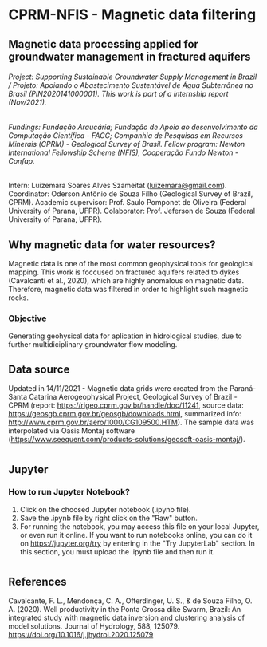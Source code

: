 
# CPRM-NFIS - Magnetic data filtering
## Magnetic data processing applied for groundwater management in fractured aquifers
###### Project: Supporting Sustainable Groundwater Supply Management in Brazil / Projeto: Apoiando o Abastecimento Sustentável de Água Subterrânea no Brasil (PIN2020141000001). This work is part of a internship report (Nov/2021). 
###### Fundings: Fundação Araucária; Fundação de Apoio ao desenvolvimento da Computação Científica - FACC; Companhia de Pesquisas em Recursos Minerais (CPRM) - Geological Survey of Brasil. Fellow program: Newton International Fellowship Scheme (NFIS), Cooperação Fundo Newton - Confap.
Intern: Luizemara Soares Alves Szameitat (luizemara@gmail.com). Coordinator: Oderson Antônio de Souza Filho (Geological Survey of Brazil, CPRM). Academic supervisor: Prof. Saulo Pomponet de Oliveira (Federal University of Parana, UFPR). Colaborator: Prof. Jeferson de Souza (Federal University of Parana, UFPR).
## Why magnetic data for water resources?
Magnetic data is one of the most common geophysical tools for geological mapping. This work is foccused on fractured aquifers related to dykes (Cavalcanti et al., 2020), which are highly anomalous on magnetic data. Therefore, magnetic data was filtered in order to highlight such magnetic rocks.
### Objective 
Generating geohysical data for aplication in hidrological studies, due to further multidiciplinary groundwater flow modeling.
## Data source
Updated in 14/11/2021 - Magnetic data grids were created from the Paraná-Santa Catarina Aerogeophysical Project, Geological Survey of Brazil - CPRM (report: https://rigeo.cprm.gov.br/handle/doc/11241, source data: https://geosgb.cprm.gov.br/geosgb/downloads.html, summarized info: http://www.cprm.gov.br/aero/1000/CG109500.HTM).
The sample data was interpolated via Oasis Montaj software (https://www.seequent.com/products-solutions/geosoft-oasis-montaj/). 
#
## Jupyter
### How to run Jupyter Notebook?
1. Click on the choosed Jupyter notebook (.ipynb file). 
2. Save the .ipynb file by right click on the "Raw" button.
3. For running the notebook, you may access this file on your local Jupyter, or even run it online. If you want to run notebooks online, you can do it on https://jupyter.org/try by entering in the "Try JupyterLab" section. In this section, you must upload the .ipynb file and then run it.
# 
## References
Cavalcante, F. L., Mendonça, C. A., Ofterdinger, U. S., & de Souza Filho, O. A. (2020). Well productivity in the Ponta Grossa dike Swarm, Brazil: An integrated study with magnetic data inversion and clustering analysis of model solutions. Journal of Hydrology, 588, 125079. https://doi.org/10.1016/j.jhydrol.2020.125079
